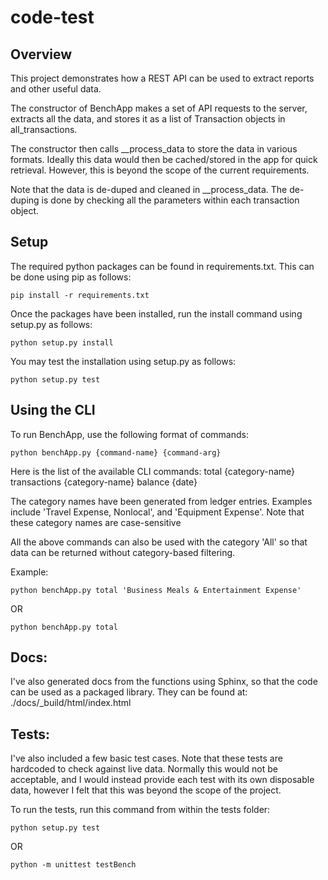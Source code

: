 # code-test
## Overview

This project demonstrates how a REST API can be used to extract reports and
other useful data.

The constructor of BenchApp makes a set of API requests to the server, extracts
all the data, and stores it as a list of Transaction objects in
all_transactions.

The constructor then calls __process_data to store the data in various formats.
Ideally this data would then be cached/stored in the app for quick retrieval.
However, this is beyond the scope of the current requirements.

Note that the data is de-duped and cleaned in __process_data. The de-duping is
done by checking all the parameters within each transaction object.


## Setup

The required python packages can be found in requirements.txt. This can be done
using pip as follows:
<pre><code>pip install -r requirements.txt</pre></code>

Once the packages have been installed, run the install command using setup.py as
follows:
<pre><code>python setup.py install</pre></code>

You may test the installation using setup.py as follows:
<pre><code>python setup.py test</pre></code>

## Using the CLI

To run BenchApp, use the following format of commands:

<pre><code>python benchApp.py {command-name} {command-arg}</pre></code>

Here is the list of the available CLI commands:
total {category-name}
transactions {category-name}
balance {date}

The category names have been generated from ledger entries. Examples include
'Travel Expense, Nonlocal', and 'Equipment Expense'. Note that these category
names are case-sensitive

All the above commands can also be used with the category 'All' so that data
can be returned without category-based filtering.

Example:

<pre><code>python benchApp.py total 'Business Meals & Entertainment Expense'</pre></code>

OR

<pre><code>python benchApp.py total</pre></code>


## Docs:

I've also generated docs from the functions using Sphinx, so that the code can
be used as a packaged library. They can be found at:
./docs/_build/html/index.html


## Tests:

I've also included a few basic test cases. Note that these tests are hardcoded
to check against live data. Normally this would not be acceptable, and I would
instead provide each test with its own disposable data, however I felt that this
was beyond the scope of the project.

To run the tests, run this command from within the tests folder:

<pre><code>python setup.py test</pre></code>

OR

<pre><code>python -m unittest testBench</pre></code>

